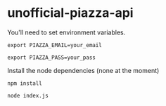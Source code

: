 # unofficial-piazza-api

You'll need to set environment variables.

`export PIAZZA_EMAIL=your_email`

`export PIAZZA_PASS=your_pass`



Install the node dependencies (none at the moment)

`npm install`

`node index.js`
